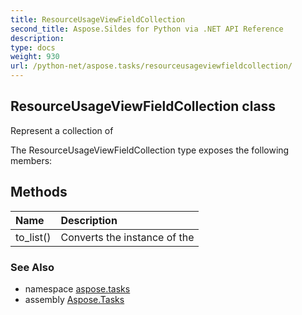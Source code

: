 ```yaml
---
title: ResourceUsageViewFieldCollection
second_title: Aspose.Sildes for Python via .NET API Reference
description: 
type: docs
weight: 930
url: /python-net/aspose.tasks/resourceusageviewfieldcollection/
---
```


## ResourceUsageViewFieldCollection class

Represent a collection of

The ResourceUsageViewFieldCollection type exposes the following members:
## Methods
| Name | Description |
| :- | :- |
|to_list()|Converts the instance of the|

### See Also

* namespace [aspose.tasks](/tasks/python-net/aspose.tasks/)
* assembly [Aspose.Tasks](/tasks/python-net/)

